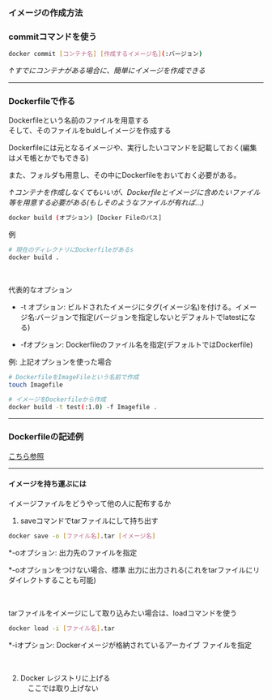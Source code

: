 ### イメージの作成方法

### commitコマンドを使う 

```bash
docker commit [コンテナ名] [作成するイメージ名](:バージョン)
```

*↑すでにコンテナがある場合に、簡単にイメージを作成できる*

---

### Dockerfileで作る 

Dockerfileという名前のファイルを用意する  
そして、そのファイルをbuldしイメージを作成する

Dockerfileには元となるイメージや、実行したいコマンドを記載しておく(編集はメモ帳とかでもできる)

また、フォルダも用意し、その中にDockerfileをおいておく必要がある。

*↑コンテナを作成しなくてもいいが、Dockerfileとイメージに含めたいファイル等を用意する必要がある(もしそのようなファイルが有れば...)*

```bash
docker build (オプション) [Docker Fileのパス]
```

例
```bash
# 現在のディレクトリにDockerfileがあるs
docker build .
```

<br>

代表的なオプション
- -t オプション: ビルドされたイメージにタグ(イメージ名)を付ける。イメージ名:バージョンで指定(バージョンを指定しないとデフォルトでlatestになる)  

- -fオプション: Dockerfileのファイル名を指定(デフォルトではDockerfile)

例: 上記オプションを使った場合
```bash
# DockerfileをImageFileという名前で作成
touch Imagefile

# イメージをDockerfileから作成
docker build -t test(:1.0) -f Imagefile .
```

---

### Dockerfileの記述例

[こちら参照](./Docker_File.md)

---

#### イメージを持ち運ぶには

イメージファイルをどうやって他の人に配布するか

1. saveコマンドでtarファイルにして持ち出す

```bash
docker save -o [ファイル名].tar [イメージ名]
```
*-oオプション: 出力先のファイルを指定  

*-oオプションをつけない場合、標準
出力に出力される(これをtarファイルにリダイレクトすることも可能)

<br>

tarファイルをイメージにして取り込みたい場合は、loadコマンドを使う

```bash
docker load -i [ファイル名].tar
```

*-iオプション: Dockerイメージが格納されているアーカイブ
ファイルを指定

<br>

2. Docker レジストリに上げる  
　ここでは取り上げない
